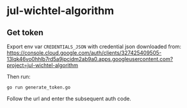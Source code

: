 # jul-wichtel-algorithm

## Get token

Export env var `CREDENTIALS_JSON` with credential json downloaded from: https://console.cloud.google.com/auth/clients/327425409505-13lqk46vo0hhlb7rd5a9jpcidm2ab9a0.apps.googleusercontent.com?project=jul-wichtel-algorithm

Then run:
```bash
go run generate_token.go
```

Follow the url and enter the subsequent auth code.
